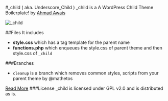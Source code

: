 #_child ( aka. Underscore_Child )
_child is a A WordPress Child Theme Boilerplate! by [Ahmad Awais](http://AhmadAwais.com/about/)

![_child](https://ahmadawais.com/wp-content/uploads/2015/08/child.jpg)

##Files
It includes
- **style.css** which has a tag template for the parent name
- **functions.php** which enqueues the style.css of parent theme and then style.css of `_child`

###Branches
- `cleanup` is a branch which removes common styles, scripts from your parent theme by @mathetos

[Read More](https://ahmadawais.com/_child-wordpress-child-theme-boilerplate/)
###License
_child is licensed under GPL v2.0 and is distributed as is.
